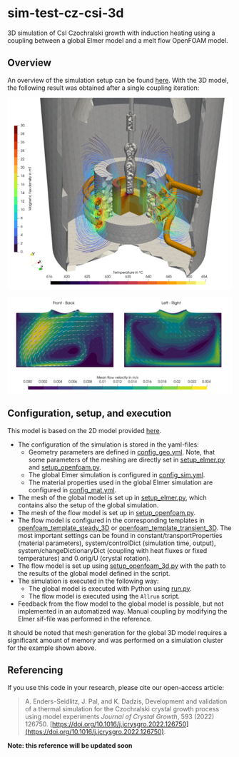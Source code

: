 # sim-test-cz-csi-3d
3D simulation of CsI Czochralski growth with induction heating using a coupling between a global Elmer model and a melt flow OpenFOAM model.

## Overview

An overview of the simulation setup can be found [here](../csi-induction_2D/figures/setup.pdf).  With the 3D model, the following result was obtained after a single coupling iteration:

![result-3D-simulation-T-EM](figures/l=87mm_T-control.png)

![result-3D-simulation-flow](figures/l=87mm_flow.png)


## Configuration, setup, and execution

This model is based on the 2D model provided [here](../csi-induction_2D).

- The configuration of the simulation is stored in the yaml-files:
  - Geometry parameters are defined in [config_geo.yml](config_geo.yml). Note, that some parameters of the meshing are directly set in [setup_elmer.py](setup_elmer.py) and [setup_openfoam.py](setup_openfoam.py).
  - The global Elmer simulation is configured in [config_sim.yml](config_sim.yml).
  - The material properties used in the global Elmer simulation are configured in [config_mat.yml](config_mat.yml).
- The mesh of the global model is set up in [setup_elmer.py](setup_elmer.py), which contains also the setup of the global simulation.
- The mesh of the flow model is set up in [setup_openfoam.py](setup_openfoam.py).
- The flow model is configured in the corresponding templates in [openfoam_template_steady_3D](openfoam_template_steady_3D) or [openfoam_template_transient_3D](openfoam_template_transient_3D). The most important settings can be found in constant/transportProperties (material parameters), system/controlDict (simulation time, output), system/changeDictionaryDict (coupling with heat fluxes or fixed temperatures) and 0.orig/U (crystal rotation).
- The flow model is set up using [setup_openfoam_3d.py](setup_openfoam_3d.py) with the path to the results of the global model defined in the script.
- The simulation is executed in the following way:
  - The global model is executed with Python using [run.py](run.py).
  - The flow model is executed using the `Allrun` script.
- Feedback from the flow model to the global model is possible, but not implemented in an automatized way. Manual coupling by modifying the Elmer sif-file was performed in the reference.

It should be noted that mesh generation for the global 3D model requires a significant amount of memory and was performed on a simulation cluster for the example shown above.

## Referencing
If you use this code in your research, please cite our open-access article:

> A. Enders-Seidlitz, J. Pal, and K. Dadzis, Development and validation of a thermal simulation for the Czochralski crystal growth process using model experiments *Journal of Crystal Growth*,  593 (2022) 126750. [https://doi.org/10.1016/j.jcrysgro.2022.126750](https://doi.org/10.1016/j.jcrysgro.2022.126750).

**Note: this reference will be updated soon**

